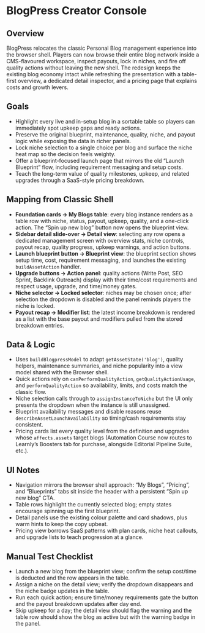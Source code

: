 # BlogPress Creator Console

## Overview
BlogPress relocates the classic Personal Blog management experience into the browser shell. Players can now browse their entire blog network inside a CMS-flavoured workspace, inspect payouts, lock in niches, and fire off quality actions without leaving the new shell. The redesign keeps the existing blog economy intact while refreshing the presentation with a table-first overview, a dedicated detail inspector, and a pricing page that explains costs and growth levers.

## Goals
- Highlight every live and in-setup blog in a sortable table so players can immediately spot upkeep gaps and ready actions.
- Preserve the original blueprint, maintenance, quality, niche, and payout logic while exposing the data in richer panels.
- Lock niche selection to a single choice per blog and surface the niche heat map so the decision feels weighty.
- Offer a blueprint-focused launch page that mirrors the old “Launch Blueprint” flow, including requirement messaging and setup costs.
- Teach the long-term value of quality milestones, upkeep, and related upgrades through a SaaS-style pricing breakdown.

## Mapping from Classic Shell
- **Foundation cards → My Blogs table**: every blog instance renders as a table row with niche, status, payout, upkeep, quality, and a one-click action. The “Spin up new blog” button now opens the blueprint view.
- **Sidebar detail slide-over → Detail view**: selecting any row opens a dedicated management screen with overview stats, niche controls, payout recap, quality progress, upkeep warnings, and action buttons.
- **Launch blueprint button → Blueprint view**: the blueprint section shows setup time, cost, requirement messaging, and launches the existing `buildAssetAction` handler.
- **Upgrade buttons → Action panel**: quality actions (Write Post, SEO Sprint, Backlink Outreach) display with their time/cost requirements and respect usage, upgrade, and time/money gates.
- **Niche selector → Locked selector**: niches may be chosen once; after selection the dropdown is disabled and the panel reminds players the niche is locked.
- **Payout recap → Modifier list**: the latest income breakdown is rendered as a list with the base payout and modifiers pulled from the stored breakdown entries.

## Data & Logic
- Uses `buildBlogpressModel` to adapt `getAssetState('blog')`, quality helpers, maintenance summaries, and niche popularity into a view model shared with the Browser shell.
- Quick actions rely on `canPerformQualityAction`, `getQualityActionUsage`, and `performQualityAction` so availability, limits, and costs match the classic flow.
- Niche selection calls through to `assignInstanceToNiche` but the UI only presents the dropdown when the instance is still unassigned.
- Blueprint availability messages and disable reasons reuse `describeAssetLaunchAvailability` so timing/cash requirements stay consistent.
- Pricing cards list every quality level from the definition and upgrades whose `affects.assets` target blogs (Automation Course now routes to Learnly’s Boosters tab for purchase, alongside Editorial Pipeline Suite, etc.).

## UI Notes
- Navigation mirrors the browser shell approach: “My Blogs”, “Pricing”, and “Blueprints” tabs sit inside the header with a persistent “Spin up new blog” CTA.
- Table rows highlight the currently selected blog; empty states encourage spinning up the first blueprint.
- Detail panels use the existing colour palette and card shadows, plus warm hints to keep the copy upbeat.
- Pricing view borrows SaaS patterns with plan cards, niche heat callouts, and upgrade lists to teach progression at a glance.

## Manual Test Checklist
- Launch a new blog from the blueprint view; confirm the setup cost/time is deducted and the row appears in the table.
- Assign a niche on the detail view; verify the dropdown disappears and the niche badge updates in the table.
- Run each quick action; ensure time/money requirements gate the button and the payout breakdown updates after day end.
- Skip upkeep for a day; the detail view should flag the warning and the table row should show the blog as active but with the warning badge in the panel.
